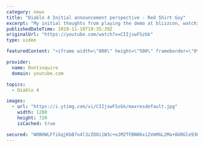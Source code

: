 ```yaml
---
category: news
title: "Diablo 4 Initial announcement perspective - Red Shirt Guy"
excerpt: "My initial thoughts from playing the demo at blizzcon, watching the developer interviews, and listening to the wacky Q&A from the systems and features panel."
publishedDateTime: 2019-11-10T19:35:39Z
originalUrl: "https://youtube.com/watch?v=CIIjswFSzbk"
type: video

featuredContent: "<iframe width=\"800\" height=\"500\" frameborder=\"0\" src=\"https://www.youtube.com/embed/CIIjswFSzbk\" allow=\"accelerometer; autoplay; encrypted-media; gyroscope; picture-in-picture\" allowfullscreen></iframe>"

provider:
  name: Dontinquire
  domain: youtube.com

topics:
  - Diablo 4

images:
  - url: "https://i.ytimg.com/vi/CIIjswFSzbk/maxresdefault.jpg"
    width: 1280
    height: 720
    isCached: true

secured: "W0BHWLFfiGqjKbB7o4l3zZOOi1W3c+eJM2TFBN06xi2VmMGL2Ma+8GRGle93H1MWU8Ebl+zG4BtsjTspn2gCAEPpvDtjIbI2Tm+sGjq6E4qUAoDi62sGvw5F6JtKpAP/dIxVeeikzCeehGkxn/xVzGj9NvFwofshikqcCr/ZaN0zj0JYouokRBmdEgXwbaUXhmp0gk1lr78kofuHhtw2asYkH6cTVvpuBDxb2dk5N2BzKOP6CVVI2Wkduhswu50UK2vbtDxrNN/H3QjD9XvnkacHgWRQk71sspCxer68RB+Ov2OSNecWxE/HPIJfhltM0AaOSGGHyAWuTrJ22jRTIVSckIvaifU+POMhXOAlucoE9YHdxHaXMPsTK+Y6CNU3rzhN9eIp2e/uhuIw1pLmkX9RAZVZ1vw6Lmt8pXUm84AdPXVzcRj4fHD/kPDlxbqI;nLNLS4UuCmyIfyLGQrcZeQ=="
---
```


